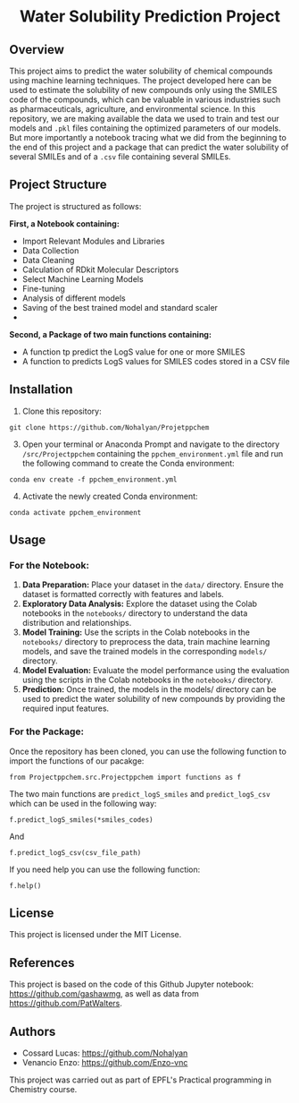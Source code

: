 <h1 align="center">
Water Solubility Prediction Project
</h1>

## Overview
This project aims to predict the water solubility of chemical compounds using machine learning techniques. The project developed here can be used to estimate the solubility of new compounds only using the SMILES code of the compounds, which can be valuable in various industries such as pharmaceuticals, agriculture, and environmental science.
In this repository, we are making available the data we used to train and test our models and `.pkl` files containing the optimized parameters of our models. But more importantly a notebook tracing what we did from the beginning to the end of this project and a package that can predict the water solubility of several SMILEs and of a `.csv` file containing several SMILEs. 

## Project Structure
The project is structured as follows:

**First, a Notebook containing:**
- Import Relevant Modules and Libraries
- Data Collection
- Data Cleaning
- Calculation of RDkit Molecular Descriptors
- Select Machine Learning Models
- Fine-tuning
- Analysis of different models
- Saving of the best trained model and standard scaler
- 
**Second, a Package of two main functions containing:**
-  A function tp predict the LogS value for one or more  SMILES
-  A function to predicts LogS values for SMILES codes stored in a CSV file
 
## Installation
1. Clone this repository:
```
git clone https://github.com/Nohalyan/Projetppchem
```
3. Open your terminal or Anaconda Prompt and navigate to the directory `/src/Projectppchem` containing the `ppchem_environment.yml` file and run the following command to create the Conda environment:
```
conda env create -f ppchem_environment.yml
```
4. Activate the newly created Conda environment:
```
conda activate ppchem_environment 
```
## Usage
### For the Notebook:
1. **Data Preparation:** Place your dataset in the `data/` directory. Ensure the dataset is formatted correctly with features and labels.
2. **Exploratory Data Analysis:** Explore the dataset using the Colab notebooks in the `notebooks/` directory to understand the data distribution and relationships.
3. **Model Training:** Use the scripts in the Colab notebooks in the `notebooks/` directory to preprocess the data, train machine learning models, and save the trained models in the corresponding `models/` directory.
4. **Model Evaluation:** Evaluate the model performance using the evaluation using the scripts in the Colab notebooks in the `notebooks/` directory.
5. **Prediction:** Once trained, the models in the models/ directory can be used to predict the water solubility of new compounds by providing the required input features.
### For the Package:
Once the repository has been cloned, you can use the following function to import the functions of our pacakge:
```
from Projectppchem.src.Projectppchem import functions as f
```

The two main functions are `predict_logS_smiles` and `predict_logS_csv` which can be used in the following way:
```
f.predict_logS_smiles(*smiles_codes)
```
And
```
f.predict_logS_csv(csv_file_path)
```

If you need help you can use the following function:
```
f.help()
```

## License
This project is licensed under the MIT License.

## References
This project is based on the code of this Github Jupyter notebook: https://github.com/gashawmg, as well as data from https://github.com/PatWalters. 

## Authors
- Cossard Lucas: https://github.com/Nohalyan
- Venancio Enzo: https://github.com/Enzo-vnc

This project was carried out as part of EPFL's Practical programming in Chemistry course.
